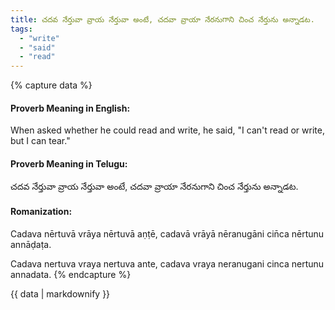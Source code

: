 ```yaml
---
title: చదవ నేర్తువా వ్రాయ నేర్తువా అంటే, చదవా వ్రాయా నేరనుగాని చించ నేర్తును అన్నాడట.
tags:
  - "write"
  - "said"
  - "read"
---
```


{% capture data %}
#### Proverb Meaning in English:
When asked whether he could read and write, he said, "I can't read or write, but I can tear."

#### Proverb Meaning in Telugu:
చదవ నేర్తువా వ్రాయ నేర్తువా అంటే, చదవా వ్రాయా నేరనుగాని చించ నేర్తును అన్నాడట.

#### Romanization:
Cadava nērtuvā vrāya nērtuvā aṇṭē, cadavā vrāyā nēranugāni cin̄ca nērtunu annāḍaṭa.

Cadava nertuva vraya nertuva ante, cadava vraya neranugani cinca nertunu annadata.
{% endcapture %}

{{ data | markdownify }}

